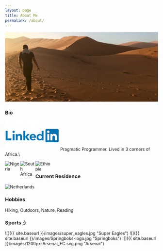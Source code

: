 ```yaml
---
layout: page
title: About Me
permalink: /about/
---
```

![Namibia, one of my more memorable holidays.](/images/IMG_E7861-min.JPG)

### Bio
[![LinkedIn](/images/Linkedin-Logo.png)](https://www.linkedin.com/in/umoh-bassey-duke-2951b71b/)
Pragmatic Programmer.
Lived in 3 corners of Africa.\
<p float="left">
    <img align="left" alt="Nigeria" src="{{ site.baseurl }}/images/iconfinder_Flag_of_Nigeria_96249.png" width="50" />
    <img align="left" alt="South Africa" src="{{ site.baseurl }}/images/iconfinder_Flag_of_South_Africa_96272.png" width="50" />
    <img align="left" alt="Ethiopia" src="{{ site.baseurl }}/images/iconfinder_Flag_of_Ethiopia_96255.png" width="50" />
</p>
<br/>

### Current Residence
<p float="left">
    <img alt="Netherlands" src="{{ site.baseurl }}/images/iconfinder_Flag_of_Netherlands_96202.png" width="50" />
</p>

### Hobbies
Hiking, Outdoors, Nature, Reading

### Sports ;)
![]({{ site.baseurl }}/images/super_eagles.jpg "Super Eagles")
![]({{ site.baseurl }}/images/Springboks-logo.jpg "Springboks")
![]({{ site.baseurl }}/images/1200px-Arsenal_FC.svg.png "Arsenal")